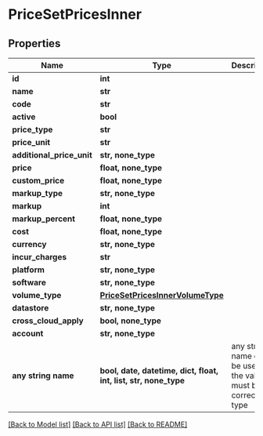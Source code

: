 # PriceSetPricesInner


## Properties
Name | Type | Description | Notes
------------ | ------------- | ------------- | -------------
**id** | **int** |  | [optional] 
**name** | **str** |  | [optional] 
**code** | **str** |  | [optional] 
**active** | **bool** |  | [optional] 
**price_type** | **str** |  | [optional] 
**price_unit** | **str** |  | [optional] 
**additional_price_unit** | **str, none_type** |  | [optional] 
**price** | **float, none_type** |  | [optional] 
**custom_price** | **float, none_type** |  | [optional] 
**markup_type** | **str, none_type** |  | [optional] 
**markup** | **int** |  | [optional] 
**markup_percent** | **float, none_type** |  | [optional] 
**cost** | **float, none_type** |  | [optional] 
**currency** | **str, none_type** |  | [optional] 
**incur_charges** | **str** |  | [optional] 
**platform** | **str, none_type** |  | [optional] 
**software** | **str, none_type** |  | [optional] 
**volume_type** | [**PriceSetPricesInnerVolumeType**](PriceSetPricesInnerVolumeType.md) |  | [optional] 
**datastore** | **str, none_type** |  | [optional] 
**cross_cloud_apply** | **bool, none_type** |  | [optional] 
**account** | **str, none_type** |  | [optional] 
**any string name** | **bool, date, datetime, dict, float, int, list, str, none_type** | any string name can be used but the value must be the correct type | [optional]

[[Back to Model list]](../README.md#documentation-for-models) [[Back to API list]](../README.md#documentation-for-api-endpoints) [[Back to README]](../README.md)


